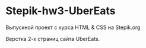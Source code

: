 # Stepik-hw3-UberEats
Выпускной проект с курса HTML & CSS на Stepik.org

Верстка 2-х страниц сайта UberEats.
